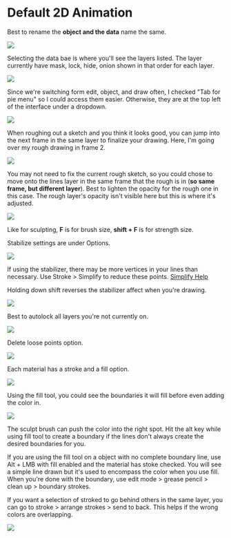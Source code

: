 # Default 2D Animation

Best to rename the **object and the data** name the same.

![](../../../.gitbook/assets/image%20%28103%29.png)

Selecting the data bae is where you'll see the layers listed. The layer currently have mask, lock, hide, onion shown in that order for each layer.

![](../../../.gitbook/assets/image%20%28100%29.png)

Since we're switching form edit, object, and draw often, I checked "Tab for pie menu" so I could access them easier. Otherwise, they are at the top left of the interface under a dropdown.

![](../../../.gitbook/assets/image%20%28101%29.png)

When roughing out a sketch and you think it looks good, you can jump into the next frame in the same layer to finalize your drawing. Here, I'm going over my rough drawing in frame 2.

![](../../../.gitbook/assets/image%20%28104%29.png)

You may not need to fix the current rough sketch, so you could chose to move onto the lines layer in the same frame that the rough is in \(**so same frame, but different layer**\). Best to lighten the opacity for the rough one in this case. The rough layer's opacity isn't visible here but this is where it's adjusted.

![](../../../.gitbook/assets/image%20%28102%29.png)

Like for sculpting, **F** is for brush size, **shift + F** is for strength size.

Stabilize settings are under Options.

![](../../../.gitbook/assets/image%20%28109%29.png)

If using the stabilizer, there may be more vertices in your lines than necessary. Use Stroke &gt; Simplify to reduce these points. [Simplify Help](https://docs.blender.org/manual/en/latest/grease_pencil/modes/edit/stroke_menu.html#simplify)

Holding down shift reverses the stabilizer affect when you're drawing.

![](../../../.gitbook/assets/image%20%28110%29.png)

Best to autolock all layers you're not currently on.

![](../../../.gitbook/assets/image%20%28111%29.png)

Delete loose points option.

![](../../../.gitbook/assets/image%20%28107%29.png)

Each material has a stroke and a fill option.

![](../../../.gitbook/assets/image%20%28108%29.png)

Using the fill tool, you could see the boundaries it will fill before even adding the color in.

![](../../../.gitbook/assets/image%20%28106%29.png)

The sculpt brush can push the color into the right spot. Hit the alt key while using fill tool to create a boundary if the lines don't always create the desired boundaries for you.



If you are using the fill tool on a object with no complete boundary line, use Alt + LMB with fill enabled and the material has stoke checked. You will see a simple line drawn but it's used to encompass the color when you use fill. When you're done with the boundary, use edit mode &gt; grease pencil &gt; clean up &gt; boundary strokes.



If you want a selection of stroked to go behind others in the same layer, you can go to stroke &gt; arrange strokes &gt; send to back. This helps if the wrong colors are overlapping.

![](../../../.gitbook/assets/image%20%28105%29.png)

